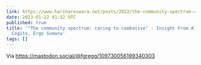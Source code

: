 ```yaml
---
link: https://www.harihareswara.net/posts/2022/the-community-spectrum-caring-to-combative-insight-from-alex-bayley/
date: 2023-01-22 01:32 UTC
published: true
title: '"The community spectrum: caring to combative" - Insight From Alex Bayley |
  Cogito, Ergo Sumana'
tags: []
---
```


Via https://mastodon.social/@fgregg/109730056199340303
